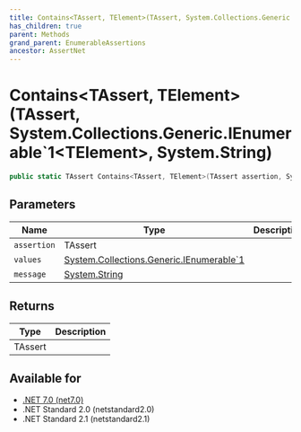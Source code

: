 ```yaml
---
title: Contains<TAssert, TElement>(TAssert, System.Collections.Generic.IEnumerable`1<TElement>, System.String)
has_children: true
parent: Methods
grand_parent: EnumerableAssertions
ancestor: AssertNet
---
```

# Contains&lt;TAssert, TElement&gt;(TAssert, System.Collections.Generic.IEnumerable`1&lt;TElement&gt;, System.String)

```csharp
public static TAssert Contains<TAssert, TElement>(TAssert assertion, System.Collections.Generic.IEnumerable`1<TElement> values, System.String message);
```

## Parameters
|Name|Type|Description|
|-|-|-|
|`assertion`|TAssert||
|`values`|[System.Collections.Generic.IEnumerable`1<TElement>](https://learn.microsoft.com/en-us/dotnet/api/system.collections.generic.ienumerable-1<telement>)||
|`message`|[System.String](https://learn.microsoft.com/en-us/dotnet/api/system.string)||

## Returns
|Type|Description|
|-|-|
|TAssert||

## Available for
- [.NET 7.0 (net7.0)](https://versionsof.net/core/7.0/)
- .NET Standard 2.0 (netstandard2.0)
- .NET Standard 2.1 (netstandard2.1)
